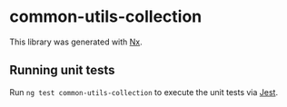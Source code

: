 # common-utils-collection

This library was generated with [Nx](https://nx.dev).

## Running unit tests

Run `ng test common-utils-collection` to execute the unit tests via [Jest](https://jestjs.io).
